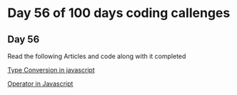 # Day 56 of 100 days coding callenges

## Day 56
Read the following Articles and code along with it completed


[Type Conversion in javascript](https://javascript.info/type-conversions)

[Operator in Javascript](https://javascript.info/variables)